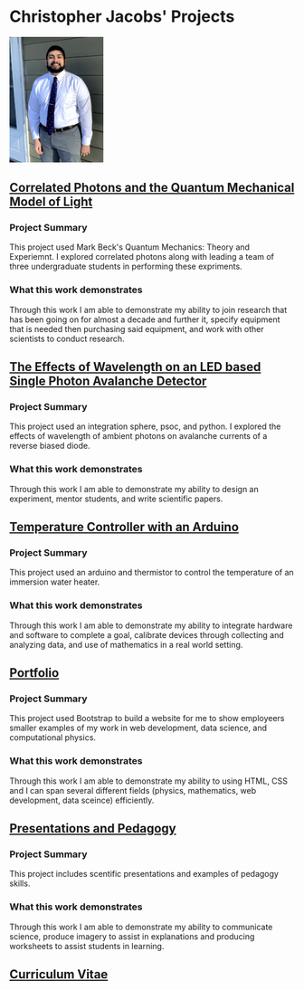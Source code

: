 # Christopher Jacobs' Projects

<img src=https://github.com/jacobsc050/projects/blob/main/assets/image.png width="33%" height="33%">


## [Correlated Photons and the Quantum Mechanical Model of Light](https://github.com/jacobsc050/quantum-mechanics)



### Project Summary

This project used Mark Beck's Quantum Mechanics: Theory and Experiemnt. I explored correlated photons along with leading a team of three undergraduate students in performing these expriments.

### What this work demonstrates

Through this work I am able to demonstrate my ability to join research that has been going on for almost a decade and further it, specify equipment that is needed then purchasing said equipment, and work with other scientists to conduct research. 

## [The Effects of Wavelength on an LED based Single Photon Avalanche Detector](https://github.com/jacobsc050/senior-thesis)

### Project Summary

This project used an integration sphere, psoc, and python. I explored the effects of wavelength of ambient photons on avalanche currents of a reverse biased diode.

### What this work demonstrates

Through this work I am able to demonstrate my ability to design an experiment, mentor students, and write scientific papers.  


## [Temperature Controller with an Arduino](https://github.com/jacobsc050/temperature-controller-arduino)

### Project Summary

This project used an arduino and thermistor to control the temperature of an immersion water heater.

### What this work demonstrates

Through this work I am able to demonstrate my ability to integrate hardware and software to complete a goal, calibrate devices through collecting and analyzing data, and use of mathematics in a real world setting.  

## [Portfolio](https://jacobsc050.github.io/portfolio/)

### Project Summary

This project used Bootstrap to build a website for me to show employeers smaller examples of my work in web development, data science, and computational physics.

### What this work demonstrates

Through this work I am able to demonstrate my ability to using HTML, CSS and I can span several different fields (physics, mathematics, web development, data sceince) efficiently.


## [Presentations and Pedagogy](https://github.com/jacobsc050/presentations-and-pedagogy)

### Project Summary

This project includes scentific presentations and examples of pedagogy skills.

### What this work demonstrates

Through this work I am able to demonstrate my ability to communicate science, produce imagery to assist in explanations and producing worksheets to assist students in learning.

## [Curriculum Vitae](https://github.com/jacobsc050/projects/blob/main/assets/CV.pdf)
